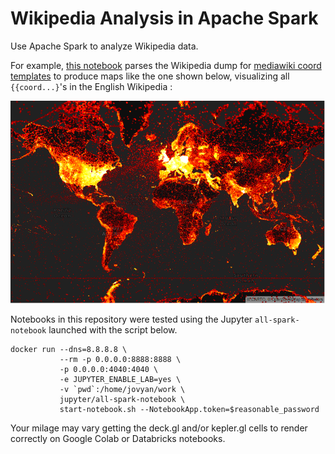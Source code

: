 # Wikipedia Analysis in Apache Spark

Use Apache Spark to analyze Wikipedia data.

For example, [this notebook](notebooks/wikipedia_gis_analysis_with_h3_and_deckgl.ipynb) parses the Wikipedia dump for [mediawiki coord templates](https://en.wikipedia.org/wiki/Template:Coord) to produce maps like the one shown below, visualizing all `{{coord...}`'s in the English Wikipedia :

![Map of all coordinate templates in Wikipedia](assets/all_wikipedia_coords.png "Map of all coordinate templates in Wikipedia")

Notebooks in this repository were tested using the Jupyter `all-spark-notebook` launched with the script below.

```
docker run --dns=8.8.8.8 \
           --rm -p 0.0.0.0:8888:8888 \
           -p 0.0.0.0:4040:4040 \
           -e JUPYTER_ENABLE_LAB=yes \
           -v `pwd`:/home/jovyan/work \
           jupyter/all-spark-notebook \
           start-notebook.sh --NotebookApp.token=$reasonable_password
```

Your milage may vary getting the deck.gl and/or kepler.gl cells to render correctly on Google Colab or Databricks notebooks.
